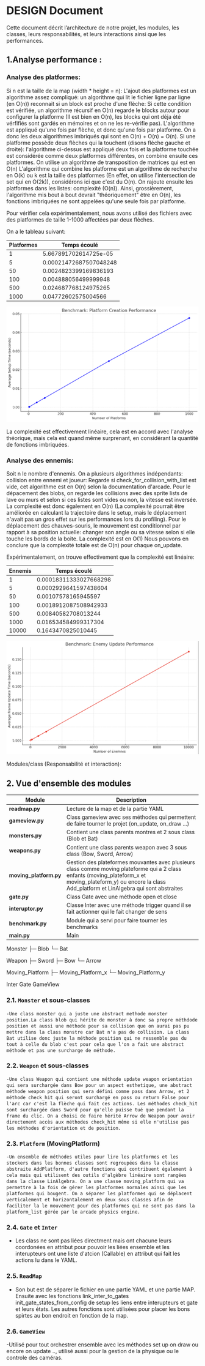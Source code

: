 # DESIGN Document

Cette document décrit l’architecture de notre projet, les modules, les classes, leurs responsabilités, et leurs interactions ainsi que les performances.

## 1.Analyse performance :

### Analyse des platformes:
Si n est la taille de la map (width * height = n):
L'ajout des platformes est un algorithme assez compliqué: un algorithme qui lit le fichier ligne par ligne (en O(n)) reconnait si un block est proche d'une flèche:
Si cette condition est vérifiée, un algorithme récursif en O(n) regarde le blocks autour pour configurer la platforme (Il est bien en O(n), les blocks
qui ont déja été vérfifiés sont gardés en mémoires et on ne les re-vérifie pas).
L'algorithme est appliqué qu'une fois par flèche, et donc qu'une fois par platforme. On a donc les deux algorithmes imbriqués qui sont en O(n) + O(n) = O(n).
Si une platforme possède deux flèches qui la touchent (disons flèche gauche et droite):
l'algorithme ci-dessus est appliqué deux fois et la platforme touchée est considérée comme deux platformes différentes, on combine ensuite ces platformes.
On utilise un algorithme de transposition de matrices qui est en O(n)
L'algorithme qui combine les platforme est un algorithme de recherche en O(k) ou k est la taille des platformes (En effet, on utilise l'intersection de set qui en O(2k)), considérons ici que c'est du O(n).
On rajoute ensuite les platformes dans les listes: complexité (O(n)).
Ainsi, grossièrement, l'algorithme mis bout à bout devrait "théoriquement" être en O(n), les fonctions imbriquées ne sont appelées qu'une seule fois par platforme.

Pour vérifier cela expérimentalement, nous avons utilisé des fichiers avec des platformes de taille 1-1000 affectées par deux flèches.

On a le tableau suivant:

| Platformes| Temps écoulé
|-----------|-----------------------
|     1     | 5.667891702614725e-05 
|     5     | 0.00021472687507048248
|     50    | 0.0024823399169836193 
|     100   | 0.004888056499999948  
|     500   | 0.024687768124975265  
|     1000  | 0.04772602575004566   

![Benchmark Platforms](benchmark_platforms.png)


La complexité est effectivement linéaire, cela est en accord avec l'analyse théorique, mais cela est quand même surprenant, en considérant la quantité de fonctions imbriquées.

### Analyse des ennemis:

Soit n le nombre d'ennemis.
On a plusieurs algorithmes indépendants:
collision entre ennemi et joueur: Regarde si check_for_collision_with_list est vide, cet algorithme est en O(n) selon la documentation d'arcade.
Pour le dépacement des blobs, on regarde les collisions avec des sprite lists de lave ou murs et selon si ces listes sont vides ou non, la vitesse est inversée.
La complexité est donc également en O(n) (La complexité pourrait être améliorée en calculant la trajectoire dans le setup, mais le déplacement n'avait pas un gros effet sur
les performances lors du profiling).
Pour le déplacement des chauves-souris, le mouvement est conditionnel par rapport à sa position actuelle: changer son angle ou sa vitesse selon si elle touche les bords
de la boite. La complexité est en O(1)
Nous pouvons en conclure que la complexité totale est de O(n) pour chaque on_update.

Expérimentalement, on trouve effectivement que la complexité est linéaire:

| Ennemis   |   Temps écoulé
|-----------|-----------------------
|     1     | 0.00018311333027668298
|     5     | 0.0002929641597438604 
|     50    | 0.00107578165945597   
|     100   | 0.0018912087508942933 
|     500   | 0.00840582708013244   
|     1000  | 0.016534584999317304  
|     10000 | 0.1643470825010445    

![Benchmark Enemies](benchmark_enemies.png)


Modules/class (Responsabilité et interaction):


## 2. Vue d'ensemble des modules

| Module                  | Description                                                                   
| ----------------------- | ----------------------------------------------------------------------------- 
| **readmap.py**          | Lecture de la map et de la partie YAML                                        
| **gameview.py**         | Class gameview avec ses méthodes qui permettent de faire tourner le projet (on_update, on_draw ...)
| **monsters.py**         | Contient une class parents montres et 2 sous class (Blob et Bat)                   
| **weapons.py**          | Contient une class parents weapon avec 3 sous class (Bow, Sword, Arrow)                    
| **moving_platform.py**  | Gestion des plateformes mouvantes avec plusieurs class comme moving plateforme qui a 2 class enfants (moving_plateform_x et moving_plateform_y) ou encore la class Add_platform et LinAlgebra qui sont abstraites                   
| **gate.py**             | Class Gate avec une méthode open et close                    
| **interuptor.py**       | Classe Inter avec une méthode trigger quand il se fait actionner qui le fait changer de sens       
| **benchmark.py**        | Module qui a servi pour faire tourner les benchmarks         
| **main.py**             | Main                          


Monster 
├─ Blob
└─ Bat

Weapon 
├─ Sword
├─ Bow
└─ Arrow

Moving_Platform 
├─ Moving_Platform_x
└─ Moving_Platform_y

Inter 
Gate 
GameView


### 2.1. `Monster` et sous-classes
    -Une class monster qui a juste une abstract methode monster position.La class blob qui hérite de monster à donc sa propre méthdode position et aussi une méthode pour sa collision que on aurai pas pu mettre dans la class monstre car Bat n'a pas de collision. La class Bat utilise donc juste la méthode position qui ne ressemble pas du tout à celle du blob c'est pour cela que l'on a fait une abstract méthode et pas une surcharge de méthode.

### 2.2. `Weapon` et sous-classes
    -Une class Weapon qui contient une méthode update weapon orientation qui sera surchargée dans Bow pour un aspect esthetique, une abstract méthode weapon position qui sera défini comme pass dans Arrow, et 2 méthode check_hit qui seront surchargé en pass ou return False pour l'arc car c'est la flèche qui fait ces actions. Les méthodes check_hit sont surchargée dans Sword pour qu'elle puisse tué que pendant la frame du clic. On a choisi de faire hérité Arrow de Weapon pour avoir directement accès aux méthodes check_hit même si elle n'utilise pas les méthodes d'orientation et de position.  

### 2.3. `Platform` (MovingPlatform)
    -Un ensemble de méthodes utiles pour lire les platformes et les stockers dans les bonnes classes sont regroupées dans la classe abstraite AddPlatform, d'autre fonctions qui contribuent également à cela mais qui utilisent des outils d'algèbre linéaire sont rangées dans la classe LinAlgebra. On a une classe moving_platform qui va permettre à la fois de gérer les platformes normales ainsi que les platformes qui bougent. On a séparer les platformes qui se déplacent verticalement et horizontalement en deux sous classes afin de faciliter la le mouvement pour des platformes qui ne sont pas dans la platform_list gérée par le arcade physics engine.


### 2.4. `Gate` et `Inter`
 - Les class ne sont pas liées directment mais ont chacune leurs coordonées en attribut pour pouvoir les liées ensemble et les interupteurs ont une liste d'atcion (Callable) en attribut qui fait les actions lu dans le YAML.

### 2.5. `ReadMap`
- Son but est de séparer le fichier en une partie YAML et une partie MAP. Ensuite avec les fonctions link_inter_to_gates init_gate_states_from_config de setup les liens entre interupteurs et gate et leurs états. Les autres fonctions sont utilisées pour placer les bons spirtes au bon endroit en fonction de la map.

### 2.6. `GameView`
 -Utilisé pour tout orchestrer ensemble avec les méthodes set up on draw ou encore on update .., utilisé aussi pour la gestion de la physique ou le controle des caméras.



